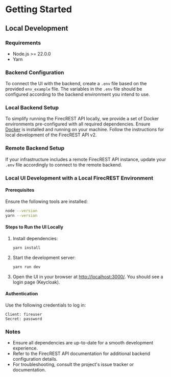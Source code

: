 # Getting Started

## Local Development

### Requirements
- Node.js >= 22.0.0
- Yarn

### Backend Configuration

To connect the UI with the backend, create a `.env` file based on the provided `env_example` file. The variables in the `.env` file should be configured according to the backend environment you intend to use.

### Local Backend Setup

To simplify running the FirecREST API locally, we provide a set of Docker environments pre-configured with all required dependencies. Ensure [Docker](https://www.docker.com/) is installed and running on your machine. Follow the instructions for local development of the FirecREST API v2.

### Remote Backend Setup

If your infrastructure includes a remote FirecREST API instance, update your `.env` file accordingly to connect to the remote backend.

### Local UI Development with a Local FirecREST Environment

#### Prerequisites
Ensure the following tools are installed:
```bash
node --version
yarn --version
```

#### Steps to Run the UI Locally
1. Install dependencies:
    ```bash
    yarn install
    ```

2. Start the development server:
    ```bash
    yarn run dev
    ```

3. Open the UI in your browser at [http://localhost:3000/](http://localhost:3000/). You should see a login page (Keycloak).

#### Authentication
Use the following credentials to log in:
```plaintext
Client: fireuser
Secret: password
```

### Notes
- Ensure all dependencies are up-to-date for a smooth development experience.
- Refer to the FirecREST API documentation for additional backend configuration details.
- For troubleshooting, consult the project's issue tracker or documentation.